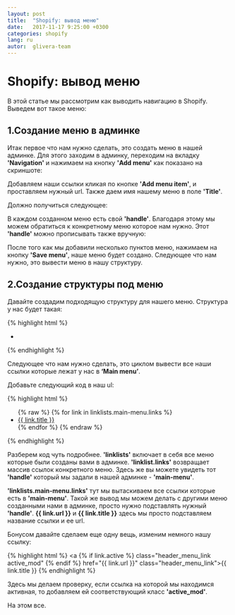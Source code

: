 ```yaml
---
layout: post
title:  "Shopify: вывод меню"
date:   2017-11-17 9:25:00 +0300
categories: shopify
lang: ru
autor:  glivera-team
---
```


# Shopify: вывод меню

В этой статье мы рассмотрим как выводить навигацию в Shopify. Выведем вот такое меню:
<img alt="" src="../../../../i/output-menu-1.jpg">

## 1.Создание меню в админке

Итак первое что нам нужно сделать, это создать меню в нашей админке. Для этого заходим в админку, переходим на вкладку <b>'Navigation'</b> и нажимаем на кнопку <b>'Add menu'</b> как показано на скриншоте:
<img alt="" src="../../../../i/output-menu-2.jpg">

Добавляем наши ссылки кликая по кнопке <b>'Add menu item'</b>, и проставляем нужный url. Также даем имя нашему меню в поле <b>'Title'</b>.

Должно получиться следующее:
<img alt="" src="../../../../i/output-menu-3.jpg">

В каждом созданном меню есть свой <b>'handle'</b>. Благодаря этому мы можем обратиться к конкретному меню которое нам нужно. Этот <b>'handle'</b> можно прописывать также вручную:
<img alt="" src="../../../../i/output-menu-4.jpg">

После того как мы добавили несколько пунктов меню, нажимаем на кнопку <b>'Save menu'</b>, наше меню будет создано. Следующее что нам нужно, это вывести меню в нашу структуру.

## 2.Создание структуры под меню

Давайте создадим подходящую структуру для нашего меню.
Структура у нас будет такая:

{% highlight html %}
<nav class="header_menu">
	<ul class="header_menu_list">
			<li class="header_menu_item">
				<a href="#" class="header_menu_link"></a>
			</li>
	</ul>
</nav>
{% endhighlight %}

Следующее что нам нужно сделать, это циклом вывести все наши ссылки которые лежат у нас в <b>‘Main menu’</b>.

Добавьте следующий код в наш ul:

{% highlight html %}
<ul class="header_menu_list">
	{% raw  %}
	{% for link in linklists.main-menu.links %}
		<li class="header_menu_item">
			<a href="{{ link.url }}" class="header_menu_link">{{ link.title }}</a>
		</li>
	{% endfor %}
	{% endraw %}
</ul>
{% endhighlight %}

Разберем код чуть подробнее. <b>'linklists'</b> включает в себя все меню которые были созданы вами в админке. <b>'linklist.links'</b> возвращает массив ссылок конкретного меню. Здесь же вы можете увидеть тот <b>'handle'</b> который мы задали в нашей админке - <b>'main-menu'</b>.

<b>'linklists.main-menu.links'</b> тут мы вытаскиваем все ссылки которые есть в <b>'main-menu'</b>. Такой же вывод мы можем делать с другими меню созданными нами в админке, просто нужно подставлять нужный <b>'handle'</b>. <b>{{ link.url }}</b> и <b>{{ link.title }}</b> здесь мы просто подставляем название ссылки и ее url.

Бонусом давайте сделаем еще одну вещь, изменим немного нашу ссылку:

{% highlight html %}
<a {% if link.active %} class="header_menu_link active_mod" {% endif %} href="{{ link.url }}" class="header_menu_link">{{ link.title }}</a>
{% endhighlight %}

Здесь мы делаем проверку, если ссылка на которой мы находимся активная, то добавляем ей соответствующий класс <b>'active_mod'</b>.

На этом все.
